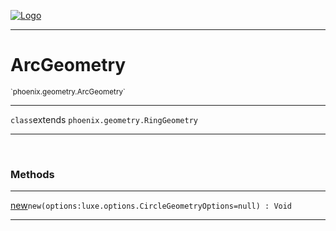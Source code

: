
[![Logo](../../../images/logo.png)](../../../api/index.html)

---



<h1>ArcGeometry</h1>
<small>`phoenix.geometry.ArcGeometry`</small>



---

`class`extends <code><span>phoenix.geometry.RingGeometry</span></code>

---

&nbsp;
&nbsp;







<h3>Methods</h3> <hr/><span class="method apipage">
            <a name="new"><a class="lift" href="#new">new</a></a><code class="signature apipage">new(options:luxe.options.CircleGeometryOptions<span>=null</span>) : Void</code><br/><span class="small_desc_flat"></span>
        </span>
    





---

&nbsp;
&nbsp;
&nbsp;
&nbsp;